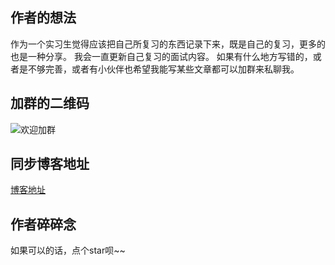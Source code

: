 ## 作者的想法
作为一个实习生觉得应该把自己所复习的东西记录下来，既是自己的复习，更多的也是一种分享。
我会一直更新自己复习的面试内容。
如果有什么地方写错的，或者是不够完善，或者有小伙伴也希望我能写某些文章都可以加群来私聊我。
## 加群的二维码
![欢迎加群](https://i.loli.net/2020/07/10/POnxXQhNBzF1aIi.jpg)
## 同步博客地址
[博客地址](https://runindark.com/)
## 作者碎碎念
如果可以的话，点个star呗~~

